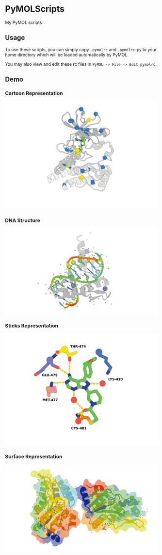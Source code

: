 # PyMOLScripts

My PyMOL scripts

## Usage

To use these scripts, you can simply copy `.pymolrc` and `.pymolrc.py` to your home directory which will be loaded automatically by PyMOL.

You may also view and edit these rc files in `PyMOL -> File -> Edit pymolrc`.

## Demo

### Cartoon Representation

![Cartoon Demo](docs/demo_cartoon.png)

### DNA Structure

![DNA Demo](docs/demo_dna.png)

### Sticks Representation

![Sticks Demo](docs/demo_sticks.png)

### Surface Representation

![Surface Demo](docs/demo_surface.png)
